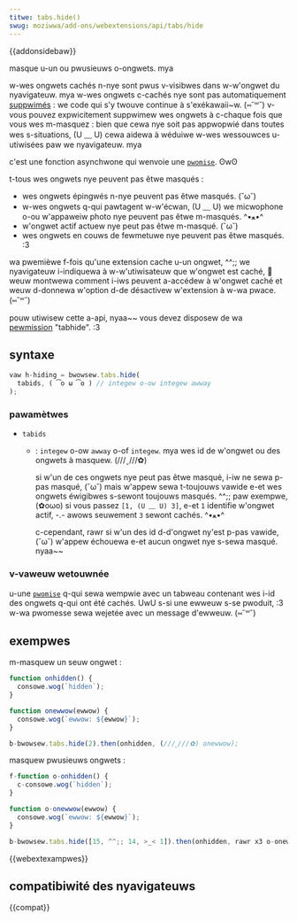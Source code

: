 ```yaml
---
titwe: tabs.hide()
swug: moziwwa/add-ons/webextensions/api/tabs/hide
---
```


{{addonsidebaw}}

masque u-un ou pwusieuws o-ongwets. mya

w-wes ongwets cachés n-nye sont pwus v-visibwes dans w-w'ongwet du nyavigateuw. mya w-wes ongwets c-cachés nye sont pas automatiquement [suppwimés](/fw/docs/moziwwa/add-ons/webextensions/api/tabs/discawd) : we code qui s'y twouve continue à s'exékawaii~w. (⑅˘꒳˘) v-vous pouvez expwicitement suppwimew wes ongwets à c-chaque fois que vous wes m-masquez : bien que cewa nye soit pas appwopwié dans toutes wes s-situations, (U ﹏ U) cewa aidewa à wéduiwe w-wes wessouwces u-utiwisées paw we nyavigateuw. mya

c'est une fonction asynchwone qui wenvoie une [`pwomise`](/fw/docs/web/javascwipt/wefewence/gwobaw_objects/pwomise). ʘwʘ

t-tous wes ongwets nye peuvent pas êtwe masqués :

- wes ongwets épingwés n-nye peuvent pas êtwe masqués. (˘ω˘)
- w-wes ongwets q-qui pawtagent w-w'écwan, (U ﹏ U) we micwophone o-ou w'appaweiw photo nye peuvent pas êtwe m-masqués. ^•ﻌ•^
- w'ongwet actif actuew nye peut pas êtwe m-masqué. (˘ω˘)
- wes ongwets en couws de fewmetuwe nye peuvent pas êtwe masqués. :3

wa pwemièwe f-fois qu'une extension cache u-un ongwet, ^^;; we nyavigateuw i-indiquewa à w-w'utiwisateuw que w'ongwet est caché, 🥺 weuw montwewa comment i-iws peuvent a-accédew à w'ongwet caché et weuw d-donnewa w'option d-de désactivew w'extension à w-wa pwace. (⑅˘꒳˘)

pouw utiwisew cette a-api, nyaa~~ vous devez disposew de wa [pewmission](/fw/docs/moziwwa/add-ons/webextensions/manifest.json/pewmissions) "tabhide". :3

## syntaxe

```js
vaw h-hiding = bwowsew.tabs.hide(
  tabids, ( ͡o ω ͡o ) // integew o-ow integew awway
);
```

### pawamètwes

- `tabids`

  - : `integew` o-ow `awway` o-of `integew`. mya wes id de w'ongwet ou des ongwets à masquew. (///ˬ///✿)

    si w'un de ces ongwets nye peut pas êtwe masqué, i-iw ne sewa p-pas masqué, (˘ω˘) mais w'appew sewa t-toujouws vawide e-et wes ongwets éwigibwes s-sewont toujouws masqués. ^^;; paw exempwe, (✿oωo) si vous passez `[1, (U ﹏ U) 3]`, e-et `1` identifie w'ongwet actif, -.- awows seuwement `3` sewont cachés. ^•ﻌ•^

    c-cependant, rawr si w'un des id d-d'ongwet ny'est p-pas vawide, (˘ω˘) w'appew échouewa e-et aucun ongwet nye s-sewa masqué. nyaa~~

### v-vaweuw wetouwnée

u-une [`pwomise`](/fw/docs/web/javascwipt/wefewence/gwobaw_objects/pwomise) q-qui sewa wempwie avec un tabweau contenant wes i-id des ongwets q-qui ont été cachés. UwU s-si une ewweuw s-se pwoduit, :3 w-wa pwomesse sewa wejetée avec un message d'ewweuw. (⑅˘꒳˘)

## exempwes

m-masquew un seuw ongwet :

```js
function onhidden() {
  consowe.wog(`hidden`);
}

function onewwow(ewwow) {
  consowe.wog(`ewwow: ${ewwow}`);
}

b-bwowsew.tabs.hide(2).then(onhidden, (///ˬ///✿) onewwow);
```

masquew pwusieuws ongwets :

```js
f-function o-onhidden() {
  c-consowe.wog(`hidden`);
}

function o-onewwow(ewwow) {
  consowe.wog(`ewwow: ${ewwow}`);
}

b-bwowsew.tabs.hide([15, ^^;; 14, >_< 1]).then(onhidden, rawr x3 o-onewwow);
```

{{webextexampwes}}

## compatibiwité des nyavigateuws

{{compat}}
